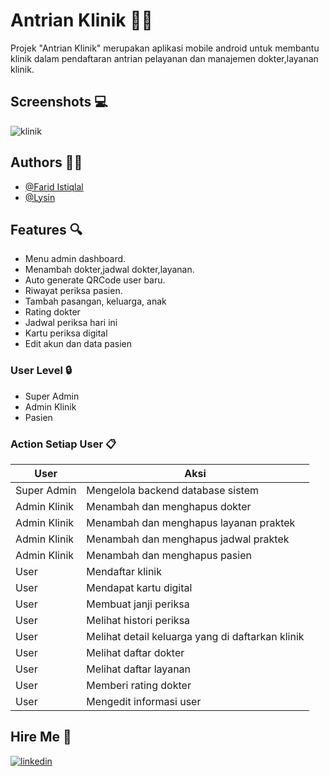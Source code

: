 # Antrian Klinik 👨‍⚕️

Projek "Antrian Klinik" merupakan aplikasi mobile android untuk membantu klinik dalam pendaftaran antrian pelayanan dan manajemen dokter,layanan klinik.


## Screenshots 💻

![klinik](https://user-images.githubusercontent.com/34615322/161275169-835c8a67-815d-4176-8043-01be4ebbfe3e.png)

## Authors 👨‍💻

- [@Farid Istiqlal](https://github.com/faridistiqlal)
- [@Lysin](https://github.com/mrlysin)

## Features 🔍

- Menu admin dashboard.
- Menambah dokter,jadwal dokter,layanan.
- Auto generate QRCode user baru.
- Riwayat periksa pasien.
- Tambah pasangan, keluarga, anak
- Rating dokter
- Jadwal periksa hari ini
- Kartu periksa digital
- Edit akun dan data pasien

### User Level 🔒
- Super Admin
- Admin Klinik
- Pasien

### Action Setiap User 📋
User  | Aksi
------------- | -------------
Super Admin | Mengelola backend database sistem
Admin Klinik  | Menambah dan menghapus dokter
Admin Klinik  | Menambah dan menghapus layanan praktek 
Admin Klinik  | Menambah dan menghapus jadwal praktek
Admin Klinik  | Menambah dan menghapus pasien
User | Mendaftar klinik
User | Mendapat kartu digital
User | Membuat janji periksa
User | Melihat histori periksa
User | Melihat detail keluarga yang di daftarkan klinik
User | Melihat daftar dokter
User | Melihat daftar layanan
User | Memberi rating dokter
User | Mengedit informasi user

## Hire Me 🔗
[![linkedin](https://img.shields.io/badge/linkedin-0A66C2?style=for-the-badge&logo=linkedin&logoColor=white)](https://www.linkedin.com/in/farid-istiqlal-1ab8a0138/)
